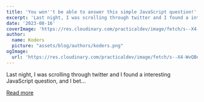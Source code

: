 ```yaml
---
title: 'You won''t be able to answer this simple JavaScript question!'
excerpt: 'Last night, I was scrolling through twitter and I found a interesting JavaScript question, and I bet...'
date: '2023-08-16'
coverImage: 'https://res.cloudinary.com/practicaldev/image/fetch/s--X4-WvQBe--/c_imagga_scale,f_auto,fl_progressive,h_420,q_auto,w_1000/https://dev-to-uploads.s3.amazonaws.com/uploads/articles/8mreyo2sreq882k3nfrg.png'
author:
  name: Koders
  picture: "assets/blog/authors/koders.png"
ogImage:
  url: 'https://res.cloudinary.com/practicaldev/image/fetch/s--X4-WvQBe--/c_imagga_scale,f_auto,fl_progressive,h_420,q_auto,w_1000/https://dev-to-uploads.s3.amazonaws.com/uploads/articles/8mreyo2sreq882k3nfrg.png'
---
```


Last night, I was scrolling through twitter and I found a interesting JavaScript question, and I bet...

[Read more](https://dev.to/sadeedpv/you-wont-be-able-to-answer-this-javascript-question-235i)
